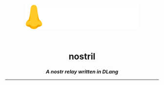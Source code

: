 <p align="center">
<img src="branding/logo.png" width=370>
</p>

<br>

<h1 align="center">nostril</h1>

<h3 align="center"><i><b>A nostr relay written in DLang</i></b></h3>

---

<br>
<br>
